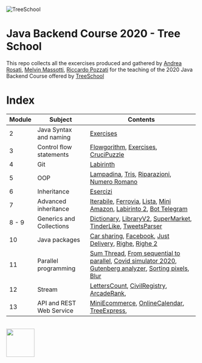 ![TreeSchool](./assets/treeschool_header.png)

# Java Backend Course 2020 - Tree School

This repo collects all the excercises produced and gathered by [Andrea Rosati](https://github.com/Jaeger87), [Melvin Massotti](https://github.com/melvinm99), [Riccardo Pozzati](https://github.com/jetser94) for the teaching of the 2020 Java Backend Course offered by [TreeSchool](https://tree.it/school/)

# Index

| Module | Subject | Contents                                                                                      |
|--------|---------|-------------------------------------------------------------------------------------------|
| 2      | Java Syntax and naming    | [Exercises](https://github.com/Jaeger87/CorsoTree2020/tree/master/module_02) |
| 3      |  Control flow statements| [Flowgorithm](https://github.com/Jaeger87/CorsoTree2020/tree/master/module_03/Flowgorithm), [Exercises](https://github.com/Jaeger87/CorsoTree2020/tree/master/module_03), [CruciPuzzle](https://github.com/Jaeger87/CorsoTree2020/tree/master/module_03/CruciPuzzle) |
| 4      | Git                      | [Labirinth](https://github.com/Jaeger87/CorsoTree2020/tree/master/module_04) |
| 5      | OOP                      | [Lampadina](https://github.com/Jaeger87/CorsoTree2020/tree/master/module_05/lampadina), [Tris](https://github.com/Jaeger87/CorsoTree2020/tree/master/module_05/Tris), [Riparazioni](https://github.com/Jaeger87/CorsoTree2020/tree/master/module_05/riparazioni), [Numero Romano](https://github.com/Jaeger87/CorsoTree2020/tree/master/module_05/NumeroRomano) |
|6   | Inheritance        |     [Esercizi](https://github.com/Jaeger87/CorsoTree2020/tree/master/module_06)                                                                                      |
|7   | Advanced inheritance | [Iterabile](https://github.com/Jaeger87/CorsoTree2020/tree/master/module_07/iterabile), [Ferrovia](https://github.com/Jaeger87/CorsoTree2020/tree/master/module_07/ferrovia), [Lista](https://github.com/Jaeger87/CorsoTree2020/tree/master/module_07/lista), [Mini Amazon](https://github.com/Jaeger87/CorsoTree2020/tree/master/module_07/mini_amazon), [Labirinto 2](https://github.com/Jaeger87/CorsoTree2020/tree/master/module_07/Labirinto_2), [Bot Telegram](https://github.com/Jaeger87/CorsoTree2020/tree/master/module_07/Telegram)                                                                                      |
|8 - 9   | Generics and Collections | [Dictionary](https://github.com/Jaeger87/CorsoTree2020/tree/master/module_08_09/dictionary), [LibraryV2](https://github.com/Jaeger87/CorsoTree2020/tree/master/module_08_09/libraryV2), [SuperMarket](https://github.com/Jaeger87/CorsoTree2020/tree/master/module_08_09/supermarket), [TinderLike](https://github.com/Jaeger87/CorsoTree2020/tree/master/module_08_09/tinder_like), [TweetsParser](https://github.com/Jaeger87/CorsoTree2020/tree/master/module_08_09/tweets_parser)
|10   | Java packages | [Car sharing](https://github.com/Jaeger87/CorsoTree2020/tree/master/module_10/CarSharing), [Facebook](https://github.com/Jaeger87/CorsoTree2020/tree/master/module_10/Facebook), [Just Delivery](https://github.com/Jaeger87/CorsoTree2020/tree/master/module_10/JustDelivery), [Righe](https://github.com/Jaeger87/CorsoTree2020/tree/master/module_10/Righe), [Righe 2](https://github.com/Jaeger87/CorsoTree2020/tree/master/module_10/Righe2)
|11   | Parallel programming | [Sum Thread](https://github.com/Jaeger87/CorsoTree2020/tree/master/module_11/01_SumThread), [From sequential to parallel](https://github.com/Jaeger87/CorsoTree2020/tree/master/module_11/02_From%20sequential%20to%20parallel), [Covid simulator 2020](https://github.com/Jaeger87/CorsoTree2020/tree/master/module_11/03_Covid%20simulator%202020), [Gutenberg analyzer](https://github.com/Jaeger87/CorsoTree2020/tree/master/module_11/04_Gutenberg%20Analyzer), [Sorting pixels](https://github.com/Jaeger87/CorsoTree2020/tree/master/module_11/05_Sorting%20pixels), [Blur](https://github.com/Jaeger87/CorsoTree2020/tree/master/module_11/06_Blur)
|12   | Stream | [LettersCount](https://github.com/Jaeger87/CorsoTree2020/tree/master/module_12/01_LettersCount), [CivilRegistry](https://github.com/Jaeger87/CorsoTree2020/tree/master/module_12/02_CivilRegistry), [ArcadeRank](https://github.com/Jaeger87/CorsoTree2020/tree/master/module_12/03_ArcadeRank), 
|13   | API and REST Web Service |  [MiniEcommerce](https://github.com/Jaeger87/CorsoTree2020/tree/master/module_13/01_MiniEcommerce),  [OnlineCalendar](https://github.com/Jaeger87/CorsoTree2020/tree/master/module_13/02_OnlineCalendar),  [TreeExpress](https://github.com/Jaeger87/CorsoTree2020/tree/master/module_13/03_TreeExpress),
\
<img src="assets/treelogo.png" height="75">